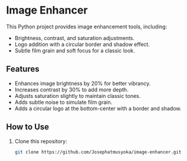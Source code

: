 # Image Enhancer

This Python project provides image enhancement tools, including:

- Brightness, contrast, and saturation adjustments.
- Logo addition with a circular border and shadow effect.
- Subtle film grain and soft focus for a classic look.

## Features

- Enhances image brightness by 20% for better vibrancy.
- Increases contrast by 30% to add more depth.
- Adjusts saturation slightly to maintain classic tones.
- Adds subtle noise to simulate film grain.
- Adds a circular logo at the bottom-center with a border and shadow.

## How to Use

1. Clone this repository:
   ```bash
   git clone https://github.com/Josephatmusyoka/image-enhancer.git

